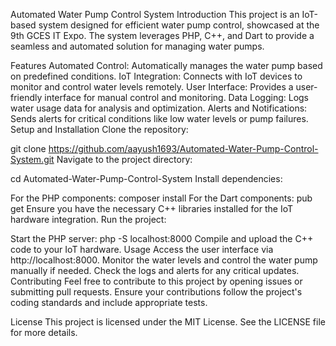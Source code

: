 Automated Water Pump Control System
Introduction
This project is an IoT-based system designed for efficient water pump control, showcased at the 9th GCES IT Expo. The system leverages PHP, C++, and Dart to provide a seamless and automated solution for managing water pumps.

Features
Automated Control: Automatically manages the water pump based on predefined conditions.
IoT Integration: Connects with IoT devices to monitor and control water levels remotely.
User Interface: Provides a user-friendly interface for manual control and monitoring.
Data Logging: Logs water usage data for analysis and optimization.
Alerts and Notifications: Sends alerts for critical conditions like low water levels or pump failures.
Setup and Installation
Clone the repository:

git clone https://github.com/aayush1693/Automated-Water-Pump-Control-System.git
Navigate to the project directory:

cd Automated-Water-Pump-Control-System
Install dependencies:

For the PHP components:
composer install
For the Dart components:
pub get
Ensure you have the necessary C++ libraries installed for the IoT hardware integration.
Run the project:

Start the PHP server:
php -S localhost:8000
Compile and upload the C++ code to your IoT hardware.
Usage
Access the user interface via http://localhost:8000.
Monitor the water levels and control the water pump manually if needed.
Check the logs and alerts for any critical updates.
Contributing
Feel free to contribute to this project by opening issues or submitting pull requests. Ensure your contributions follow the project's coding standards and include appropriate tests.

License
This project is licensed under the MIT License. See the LICENSE file for more details.
